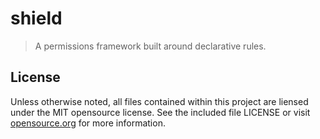 # shield
> A permissions framework built around declarative rules.

## License
Unless otherwise noted, all files contained within this project are liensed under the MIT opensource license. See the included file LICENSE or visit [opensource.org][] for more information.

[opensource.org]: http://opensource.org/licenses/MIT
